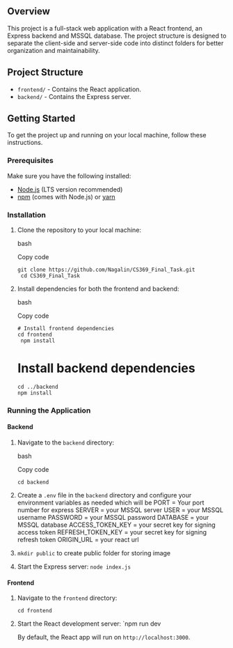 

## Overview

This project is a full-stack web application with a React frontend, an Express backend and MSSQL database. The project structure is designed to separate the client-side and server-side code into distinct folders for better organization and maintainability.

## Project Structure

-   `frontend/` - Contains the React application.
-   `backend/` - Contains the Express server.

## Getting Started

To get the project up and running on your local machine, follow these instructions.

### Prerequisites

Make sure you have the following installed:

-   [Node.js](https://nodejs.org/) (LTS version recommended)
-   [npm](https://www.npmjs.com/) (comes with Node.js) or [yarn](https://yarnpkg.com/)

### Installation

1.  Clone the repository to your local machine:
    
    bash
    
    Copy code
    
    `git clone https://github.com/Nagalin/CS369_Final_Task.git` <br/>
    ` cd CS369_Final_Task` 
    
2.  Install dependencies for both the frontend and backend:
    
    bash
    
    Copy code
    
    `# Install frontend dependencies` <br />
    `cd frontend` <br/>
   ` npm install` <br />
    
    # Install backend dependencies
    `cd ../backend` <br/>
    `npm install` <br/>
   
    

### Running the Application

#### Backend

1.  Navigate to the `backend` directory:
    
    bash
    
    Copy code
    
    `cd backend` 

    
2.  Create a `.env` file in the `backend` directory and configure your environment variables as needed which will be
PORT  = Your port number for express
SERVER  =  your MSSQL server
USER  =  your MSSQL username
PASSWORD  =  your MSSQL password
DATABASE  =  your MSSQL database
ACCESS_TOKEN_KEY  = your secret key for signing access token
REFRESH_TOKEN_KEY  =  your secret key for signing refresh token
ORIGIN_URL  = your react url

3. `mkdir public` to create public folder for storing image 

    
4.  Start the Express server:
    `node index.js`
    
    

#### Frontend

1.  Navigate to the `frontend` directory:

    `cd frontend` 
    
2.  Start the React development server:
    `npm run dev
 
    By default, the React app will run on `http://localhost:3000`.
    

